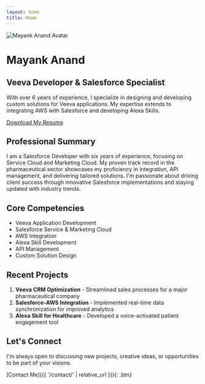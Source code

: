 ```yaml
---
layout: home
title: Home
---
```


<div class="profile-section">
  <div class="profile-image">
    <img src="{{ 'Anand_Mayank_website//assets/images/mayank_DP.jpg' | relative_url }}" alt="Mayank Anand Avatar" />
  </div>
  <div class="profile-content">
    <h1>Mayank Anand</h1>
    <h2>Veeva Developer & Salesforce Specialist</h2>
    <p>With over 6 years of experience, I specialize in designing and developing custom solutions for Veeva applications. My expertise extends to integrating AWS with Salesforce and developing Alexa Skills.</p>
    <a href="{{ '/assets/files/RESUME_MAYANK_ANAND_salesforce.pdf' | relative_url }}" class="btn">Download My Resume</a>
  </div>
</div>

## Professional Summary

I am a Salesforce Developer with six years of experience, focusing on Service Cloud and Marketing Cloud. My proven track record in the pharmaceutical sector showcases my proficiency in integration, API management, and delivering tailored solutions. I'm passionate about driving client success through innovative Salesforce implementations and staying updated with industry trends.

## Core Competencies

- Veeva Application Development
- Salesforce Service & Marketing Cloud
- AWS Integration
- Alexa Skill Development
- API Management
- Custom Solution Design

## Recent Projects

1. **Veeva CRM Optimization** - Streamlined sales processes for a major pharmaceutical company
2. **Salesforce-AWS Integration** - Implemented real-time data synchronization for improved analytics
3. **Alexa Skill for Healthcare** - Developed a voice-activated patient engagement tool

## Let's Connect

I'm always open to discussing new projects, creative ideas, or opportunities to be part of your visions.

[Contact Me]({{ '/contact/' | relative_url }}){: .btn}